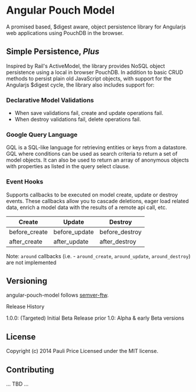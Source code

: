 # Angular Pouch Model

A promised based, $digest aware, object persistence library for Angularjs web applications using PouchDB in the browser.

## Simple Persistence, _Plus_

Inspired by Rail's ActiveModel, the library provides NoSQL object persistence using a local in browser PouchDB. In addition to basic CRUD methods to persist plain old JavaScript objects, with support for the Angularjs $digest cycle, the library also includes support for:

### Declarative Model Validations

- When save validations fail, create and update operations fail.
- When destroy validations fail, delete operations fail.

### Google Query Language

GQL is a SQL-like language for retrieving entities or keys from a datastore.  GQL where conditions can be used as search criteria to return a set of model objects.  It can also be used to return an array of anonymous objects with properties as listed in the query select clause.

### Event Hooks

Supports callbacks to be executed on model create, update or destroy events.  These callbacks allow you to cascade deletions, eager load related data, enrich a model data with the results of a remote api call, etc.


| Create        | Update        | Destroy          |
| ------------- |---------------| -----------------|
| before_create | before_update | before_destroy   |
| after_create  | after_update  | after_destroy    |

<div></div>

Note: `around` callbacks (i.e. - `around_create`, `around_update`, `around_destroy`) are not implemented

## Versioning

angular-pouch-model follows [semver-ftw](http://semver-ftw.org/). 

Release History

1.0.0: (Targeted) Initial Beta Release
prior 1.0: Alpha & early Beta versions

## License

Copyright (c) 2014 Pauli Price
Licensed under the MIT license.

## Contributing

... TBD ...
